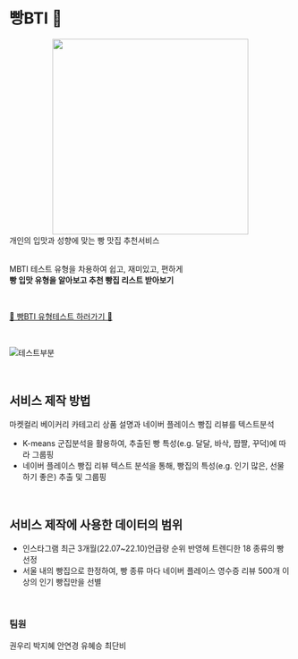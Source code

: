 # 빵BTI 🥐
<center><img src="https://user-images.githubusercontent.com/109575863/203251753-4d6cfc25-2ee0-4c28-8dff-d9478c7f294e.png" width="350" height="350"/></center>
개인의 입맛과 성향에 맞는 빵 맛집 추천서비스
<br>
<br>

MBTI 테스트 유형을 차용하여 쉽고, 재미있고, 편하게 <br> 
**빵 입맛 유형을 알아보고 추천 빵집 리스트 받아보기**


<br>

[🥐 빵BTI 유형테스트 하러가기 🥐](https://bbangbti.waveon.io/)

<br>

![테스트부분](https://user-images.githubusercontent.com/109575863/203253394-5d33736c-0e95-446c-913e-ce5d68867f69.gif)


<br>


## 서비스 제작 방법
마켓컬리 베이커리 카테고리 상품 설명과 네이버 플레이스 빵집 리뷰를 텍스트분석

- K-means 군집분석을 활용하여, 추출된 빵 특성(e.g. 달달, 바삭, 짭짤, 꾸덕)에 따라 그룹핑
- 네이버 플레이스 빵집 리뷰 텍스트 분석을 통해, 빵집의 특성(e.g. 인기 많은, 선물 하기 좋은) 추출 및 그룹핑

<br>

## 서비스 제작에 사용한 데이터의 범위
- 인스타그램 최근 3개월(22.07~22.10)언급량 순위 반영헤 트렌디한 18 종류의 빵 선정
- 서울 내의 빵집으로 한정하여, 빵 종류 마다 네이버 플레이스 영수증 리뷰 500개 이상의 인기 빵집만을 선별

<br>

### 팀원
권우리
박지혜
안연경
유혜승
최단비
